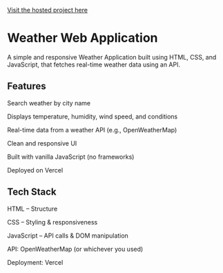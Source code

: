 [Visit the hosted project here](prodigy-intern-t5-weather-gi7mxno8s.vercel.app/)
# Weather Web Application
A simple and responsive Weather Application built using HTML, CSS, and JavaScript, that fetches real-time weather data using an API.
## Features
Search weather by city name

Displays temperature, humidity, wind speed, and conditions

Real-time data from a weather API (e.g., OpenWeatherMap)

Clean and responsive UI

Built with vanilla JavaScript (no frameworks)

Deployed on Vercel
## Tech Stack
HTML – Structure

CSS – Styling & responsiveness

JavaScript – API calls & DOM manipulation

API: OpenWeatherMap (or whichever you used)

Deployment: Vercel
